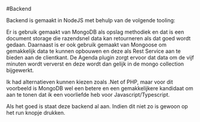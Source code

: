 #Backend

Backend is gemaakt in NodeJS met behulp van de volgende tooling:

Er is gebruik gemaakt van MongoDB als opslag methodiek en dat is een document storage die razendsnel data kan retourneren als dat goed wordt gedaan. Daarnaast is er ook gebruik gemaakt van Mongoose om gemakkelijk data te kunnen opbouwen en deze als Rest Service aan te bieden aan de clientkant. De Agenda plugin zorgt ervoor dat data om de vijf minuten wordt ververst en deze wordt dan gelijk in de mongo collection bijgewerkt.

Ik had alternatieven kunnen kiezen zoals .Net of PHP, maar voor dit voorbeeld is MongoDB wel een betere en een gemakkelijkere kandidaat om aan te tonen dat ik een voorliefde heb voor Javascript/Typescript.

Als het goed is staat deze backend al aan. Indien dit niet zo is gewoon op het run knopje drukken.